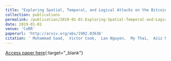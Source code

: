 ```yaml
---
title: "Exploring Spatial, Temporal, and Logical Attacks on the Bitcoin Network"
collection: publications
permalink: /publication/2019-01-01-Exploring-Spatial-Temporal-and-Logical-Attacks-on-the-Bitcoin-Network
date: 2019-01-01
venue: 'CoRR'
paperurl: 'http://arxiv.org/abs/1902.03636'
citation: ' Muhammad Saad,  Victor Cook,  Lan Nguyen,  My Thai,  Aziz Mohaisen, &quot;Exploring Spatial, Temporal, and Logical Attacks on the Bitcoin Network.&quot; CoRR, 2019.'
---
```

[Access paper here](http://arxiv.org/abs/1902.03636){:target="_blank"}
